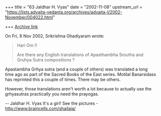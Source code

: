 +++
title = "63 Jaldhar H. Vyas"
date = "2002-11-08"
upstream_url = "https://lists.advaita-vedanta.org/archives/advaita-l/2002-November/004022.html"

+++
[Archive link](https://lists.advaita-vedanta.org/archives/advaita-l/2002-November/004022.html)

On Fri, 8 Nov 2002, Srikrishna Ghadiyaram wrote:

> Hari Om !!
>
> Are there any English translations of Apasthambha
> Sroutha and Gruhya Sutra compositions ?
>

Apastambha Grhya sutra (and a couple of others) was translated a long time
ago as part of the Sacred Books of the East series.  Motilal Banarsidass
has reprinted this a couple of times.  There may be others.

However, those translations aren't worth a lot because to actually use the
grhyasutras practically you need the prayogas.

--
Jaldhar H. Vyas <jaldhar at braincells.com>
It's a girl! See the pictures - http://www.braincells.com/shailaja/

